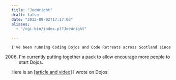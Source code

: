 ```yaml
---
title: "JoeWright"
draft: false
date: "2012-09-02T17:17:00"
aliases:
  - "/cgi-bin/index.pl?JoeWright"

---
```

    I've been running Coding Dojos and Code Retreats across Scotland since
2006. I'm currently putting together a pack to allow encourage more
people to start Dojos.

Here is an [\[article and
video\]](http://code.joejag.com/2009/the-coding-dojo/) I wrote on Dojos.
